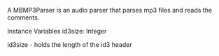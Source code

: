 A MBMP3Parser is an audio parser that parses mp3 files and reads the comments.

Instance Variables
	id3size:		Integer

id3size
	- holds the length of the id3 header
